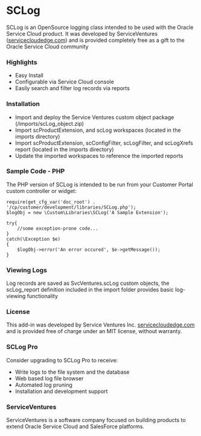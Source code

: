 SCLog
======

SCLog is an OpenSource logging class intended to be used with the Oracle Service Cloud product. It was developed by ServiceVentures ([servicecloudedge.com](http://servicecloudedge.com)) and is provided completely free as a gift to the Oracle Service Cloud community

### Highlights
- Easy Install 
- Configurable via Service Cloud console
- Easily search and filter log records via reports

### Installation
- Import and deploy the Service Ventures custom object package (/imports/scLog_object.zip)
- Import scProductExtension, and scLog workspaces (located in the imports directory)
- Import scProductExtension, scConfigFilter, scLogFilter, and scLogXrefs report (located in the imports directory)
- Update the imported workspaces to reference the imported reports
  
### Sample Code - PHP #
The PHP version of SCLog is intended to be run from your Customer Portal custom controller or widget:

	require(get_cfg_var('doc_root') . '/cp/customer/development/libraries/SCLog.php');
	$logObj = new \Custom\Libraries\SCLog('A Sample Extension');

	try{
	    //some exception-prone code...
	}
	catch(\Exception $e)
	{
	    $logObj->error('An error occured', $e->getMessage());
	}
    
### Viewing Logs
Log records are saved as SvcVentures.scLog custom objects, the scLog_report definition included in the import folder 
provides basic log-viewing functionality 

    
### License
This add-in was developed by Service Ventures Inc. [servicecloudedge.com](http://servicecloudedge.com) and is provided free of charge under an MIT license, without warranty.

### SCLog Pro
Consider upgrading to SCLog Pro to receive: 

- Write logs to the file system and the database
- Web based log file browser
- Automated log pruning
- Installation and development support
 
### ServiceVentures
ServiceVentures is a software company focused on building products to extend Oracle Service Cloud and SalesForce platforms.  
    